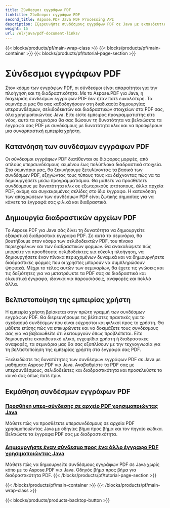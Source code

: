 ```yaml
---
title: Σύνδεσμοι εγγράφων PDF
linktitle: Σύνδεσμοι εγγράφων PDF
second_title: Aspose.PDF Java PDF Processing API
description: Εξερευνήστε συνδέσμους εγγράφων PDF σε Java με εκπαιδευτικά προγράμματα Aspose.PDF για Java. Δημιουργήστε υπερσυνδέσμους, σελιδοδείκτες και διαδραστικά PDF χωρίς κόπο.
weight: 15
url: /el/java/pdf-document-links/
---
```


{{< blocks/products/pf/main-wrap-class >}}
{{< blocks/products/pf/main-container >}}
{{< blocks/products/pf/tutorial-page-section >}}

# Σύνδεσμοι εγγράφων PDF


Στον κόσμο των εγγράφων PDF, οι σύνδεσμοι είναι απαραίτητοι για την πλοήγηση και τη διαδραστικότητα. Με το Aspose.PDF για Java, η διαχείριση συνδέσμων εγγράφων PDF δεν ήταν ποτέ ευκολότερη. Τα σεμινάρια μας θα σας καθοδηγήσουν στη διαδικασία δημιουργίας υπερσυνδέσμων, σελιδοδεικτών και διαδραστικών στοιχείων στα PDF σας, όλα χρησιμοποιώντας Java. Είτε είστε έμπειρος προγραμματιστής είτε νέος, αυτά τα σεμινάρια θα σας δώσουν τη δυνατότητα να βελτιώσετε τα έγγραφά σας PDF με συνδέσμους με δυνατότητα κλικ και να προσφέρουν μια συναρπαστική εμπειρία χρήστη.

## Κατανόηση των συνδέσμων εγγράφων PDF

Οι σύνδεσμοι εγγράφων PDF διατίθενται σε διάφορες μορφές, από απλούς υπερσυνδέσμους κειμένου έως πολύπλοκα διαδραστικά στοιχεία. Στα σεμινάρια μας, θα ξεκινήσουμε ξετυλίγοντας τα βασικά των συνδέσμων PDF, εξηγώντας τους τύπους τους και δείχνοντας πώς να τα δημιουργήσετε μέσω προγραμματισμού. Θα μάθετε να προσθέτετε συνδέσμους με δυνατότητα κλικ σε εξωτερικούς ιστότοπους, άλλα αρχεία PDF, ακόμη και συγκεκριμένες σελίδες στο ίδιο έγγραφο. Η κατανόηση των αποχρώσεων των συνδέσμων PDF είναι ζωτικής σημασίας για να κάνετε τα έγγραφά σας φιλικά και διαδραστικά.

## Δημιουργία διαδραστικών αρχείων PDF

Το Aspose.PDF για Java σάς δίνει τη δυνατότητα να δημιουργείτε εξαιρετικά διαδραστικά έγγραφα PDF. Σε αυτά τα σεμινάρια, θα βουτήξουμε στον κόσμο των σελιδοδεικτών PDF, του πίνακα περιεχομένων και των διαδραστικών φορμών. Θα ανακαλύψετε πώς μπορείτε να προσθέσετε σελιδοδείκτες για εύκολη πλοήγηση, να δημιουργήσετε έναν πίνακα περιεχομένων δυναμικά και να δημιουργήσετε διαδραστικές φόρμες που οι χρήστες μπορούν να συμπληρώσουν ψηφιακά. Μέχρι το τέλος αυτών των σεμιναρίων, θα έχετε τις γνώσεις και τις δεξιότητες για να μετατρέψετε τα PDF σας σε διαδραστικά και ελκυστικά έγγραφα, ιδανικά για παρουσιάσεις, αναφορές και πολλά άλλα.

## Βελτιστοποίηση της εμπειρίας χρήστη

Η εμπειρία χρήστη βρίσκεται στην πρώτη γραμμή των συνδέσμων εγγράφων PDF. Θα διερευνήσουμε τις βέλτιστες πρακτικές για το σχεδιασμό συνδέσμων που είναι εύχρηστοι και φιλικοί προς το χρήστη. Θα μάθετε επίσης πώς να επικυρώνετε και να δοκιμάζετε τους συνδέσμους σας για να βεβαιωθείτε ότι λειτουργούν όπως προβλέπεται. Είτε δημιουργείτε εκπαιδευτικό υλικό, εγχειρίδια χρήστη ή διαδραστικές αναφορές, τα σεμινάρια μας θα σας εξοπλίσουν με την τεχνογνωσία για τη βελτιστοποίηση της εμπειρίας χρήστη στα έγγραφά σας PDF.

Ξεκλειδώστε τις δυνατότητες των συνδέσμων εγγράφων PDF σε Java με μαθήματα Aspose.PDF για Java. Αναβαθμίστε τα PDF σας με υπερσυνδέσμους, σελιδοδείκτες και διαδραστικότητα και προσελκύστε το κοινό σας όπως ποτέ πριν.

## Εκμάθηση συνδέσμων εγγράφων PDF
### [Προσθήκη υπερ-σύνδεσης σε αρχείο PDF χρησιμοποιώντας Java](./add-hyperlink-in-pdf-file-using-java/)
Μάθετε πώς να προσθέτετε υπερσυνδέσμους σε αρχεία PDF χρησιμοποιώντας Java με οδηγίες βήμα προς βήμα και τον πηγαίο κώδικα. Βελτιώστε τα έγγραφα PDF σας με διαδραστικότητα.
### [Δημιουργήστε έναν σύνδεσμο προς ένα άλλο έγγραφο PDF χρησιμοποιώντας Java](./create-a-link-to-another-pdf-document-using-java/)
Μάθετε πώς να δημιουργείτε συνδέσμους εγγράφων PDF σε Java χωρίς κόπο με το Aspose.PDF για Java. Οδηγός βήμα προς βήμα για διαδραστικότητα PDF.
{{< /blocks/products/pf/tutorial-page-section >}}

{{< /blocks/products/pf/main-container >}}
{{< /blocks/products/pf/main-wrap-class >}}

{{< blocks/products/products-backtop-button >}}
